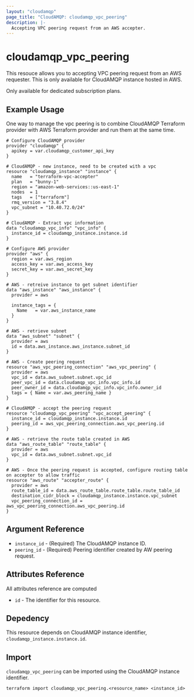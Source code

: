 ```yaml
---
layout: "cloudamqp"
page_title: "CloudAMQP: cloudamqp_vpc_peering"
description: |-
  Accepting VPC peering request from an AWS accepter.
---
```


# cloudamqp_vpc_peering

This resouce allows you to accepting VPC peering request from an AWS requester. This is only available for CloudAMQP instance hosted in AWS.

Only available for dedicated subscription plans.

## Example Usage

One way to manage the vpc peering is to combine CloudAMQP Terraform provider with AWS Terraform provider and run them at the same time.

```hcl
# Configure CloudAMQP provider
provider "cloudamqp" {
  apikey = var.cloudamqp_customer_api_key
}

# CloudAMQP - new instance, need to be created with a vpc
resource "cloudamqp_instance" "instance" {
  name   = "terraform-vpc-accepter"
  plan   = "bunny-1"
  region = "amazon-web-services::us-east-1"
  nodes  = 1
  tags   = ["terraform"]
  rmq_version = "3.8.4"
  vpc_subnet = "10.40.72.0/24"
}

# CloudAMQP - Extract vpc information
data "cloudamqp_vpc_info" "vpc_info" {
  instance_id = cloudamqp_instance.instance.id
}

# Configure AWS provider
provider "aws" {
  region = var.aws_region
  access_key = var.aws_access_key
  secret_key = var.aws_secret_key
}

# AWS - retreive instance to get subnet identifier
data "aws_instance" "aws_instance" {
  provider = aws

  instance_tags = {
    Name   = var.aws_instance_name
  }
}

# AWS - retrieve subnet
data "aws_subnet" "subnet" {
  provider = aws
  id = data.aws_instance.aws_instance.subnet_id
}

# AWS - Create peering request
resource "aws_vpc_peering_connection" "aws_vpc_peering" {
  provider = aws
  vpc_id = data.aws_subnet.subnet.vpc_id
  peer_vpc_id = data.cloudamqp_vpc_info.vpc_info.id
  peer_owner_id = data.cloudamqp_vpc_info.vpc_info.owner_id
  tags = { Name = var.aws_peering_name }
}

# CloudAMQP - accept the peering request
resource "cloudamqp_vpc_peering" "vpc_accept_peering" {
  instance_id = cloudamqp_instance.instance.id
  peering_id = aws_vpc_peering_connection.aws_vpc_peering.id
}

# AWS - retrieve the route table created in AWS
data "aws_route_table" "route_table" {
  provider = aws
  vpc_id = data.aws_subnet.subnet.vpc_id
}

# AWS - Once the peering request is accepted, configure routing table on accepter to allow traffic
resource "aws_route" "accepter_route" {
  provider = aws
  route_table_id = data.aws_route_table.route_table.route_table_id
  destination_cidr_block = cloudamqp_instance.instance.vpc_subnet
  vpc_peering_connection_id = aws_vpc_peering_connection.aws_vpc_peering.id
}
```

## Argument Reference

* `instance_id` - (Required) The CloudAMQP instance ID.
* `peering_id` - (Required) Peering identifier created by AW peering request.

## Attributes Reference

All attributes reference are computed

* `id`  - The identifier for this resource.

## Depedency

This resource depends on CloudAMQP instance identifier, `cloudamqp_instance.instance.id`.

## Import

`cloudamqp_vpc_peering` can be imported using the CloudAMQP instance identifier.

`terraform import cloudamqp_vpc_peering.<resource_name> <instance_id>`
